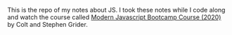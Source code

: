 This is the repo of my notes about JS. I took these notes while I code along and watch the course called [Modern Javascript Bootcamp Course (2020)](https://www.udemy.com/course/javascript-beginners-complete-tutorial/) by Colt and Stephen Grider.


